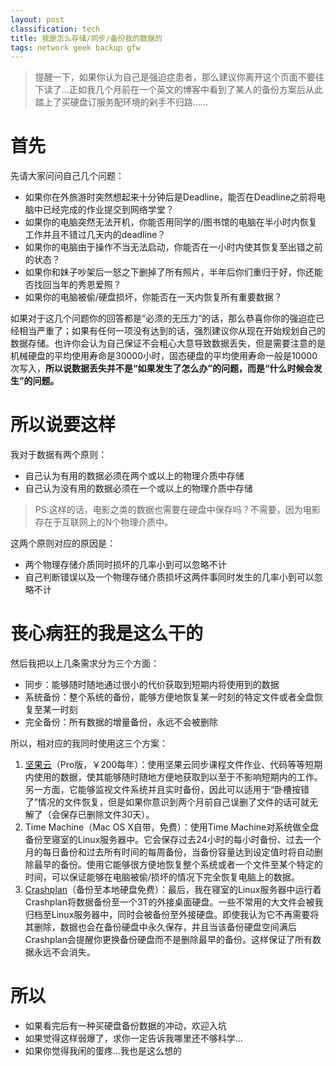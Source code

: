 ```yaml
---
layout: post
classification: tech
title: 我是怎么存储/同步/备份我的数据的
tags: network geek backup gfw
---
```


>提醒一下，如果你认为自己是强迫症患者，那么建议你离开这个页面不要往下读了…正如我几个月前在一个英文的博客中看到了某人的备份方案后从此踏上了买硬盘订服务配环境的剁手不归路……

# 首先

先请大家问问自己几个问题：

- 如果你在外旅游时突然想起来十分钟后是Deadline，能否在Deadline之前将电脑中已经完成的作业提交到网络学堂？
- 如果你的电脑突然无法开机，你能否用同学的/图书馆的电脑在半小时内恢复工作并且不错过几天内的deadline？
- 如果你的电脑由于操作不当无法启动，你能否在一小时内使其恢复至出错之前的状态？
- 如果你和妹子吵架后一怒之下删掉了所有照片，半年后你们重归于好，你还能否找回当年的秀恩爱照？
- 如果你的电脑被偷/硬盘损坏，你能否在一天内恢复所有重要数据？

如果对于这几个问题你的回答都是“必须的无压力”的话，那么恭喜你你的强迫症已经相当严重了；如果有任何一项没有达到的话，强烈建议你从现在开始规划自己的数据存储。也许你会认为自己保证不会粗心大意导致数据丢失，但是需要注意的是机械硬盘的平均使用寿命是30000小时，固态硬盘的平均使用寿命一般是10000次写入，**所以说数据丢失并不是“如果发生了怎么办”的问题，而是“什么时候会发生”的问题。**

# 所以说要这样

我对于数据有两个原则：

- 自己认为有用的数据必须在两个或以上的物理介质中存储
- 自己认为没有用的数据必须在一个或以上的物理介质中存储

>PS:这样的话，电影之类的数据也需要在硬盘中保存吗？不需要，因为电影存在于互联网上的N个物理介质中。

这两个原则对应的原因是：

- 两个物理存储介质同时损坏的几率小到可以忽略不计
- 自己判断错误以及一个物理存储介质损坏这两件事同时发生的几率小到可以忽略不计

# 丧心病狂的我是这么干的

然后我把以上几条需求分为三个方面：

- 同步：能够随时随地通过很小的代价获取到短期内将使用到的数据
- 系统备份：整个系统的备份，能够方便地恢复某一时刻的特定文件或者全盘恢复至某一时刻
- 完全备份：所有数据的增量备份，永远不会被删除

所以，相对应的我同时使用这三个方案：

1. [坚果云](http://jianguoyun.com)（Pro版，￥200每年）：使用坚果云同步课程文件作业、代码等等短期内使用的数据，使其能够随时随地方便地获取到以至于不影响短期内的工作。另一方面，它能够监视文件系统并且实时备份，因此可以适用于“卧槽按错了”情况的文件恢复，但是如果你意识到两个月前自己误删了文件的话可就无解了（会保存已删除文件30天）。
2. Time Machine（Mac OS X自带，免费）：使用Time Machine对系统做全盘备份至寝室的Linux服务器中。它会保存过去24小时的每小时备份、过去一个月的每日备份和过去所有时间的每周备份，当备份容量达到设定值时将自动删除最早的备份。使用它能够很方便地恢复整个系统或者一个文件至某个特定的时间，可以保证能够在电脑被偷/损坏的情况下完全恢复电脑上的数据。
3. [Crashplan](http://crashplan.com)（备份至本地硬盘免费）：最后，我在寝室的Linux服务器中运行着Crashplan将数据备份至一个3T的外接桌面硬盘。一些不常用的大文件会被我归档至Linux服务器中，同时会被备份至外接硬盘。即使我认为它不再需要将其删除，数据也会在备份硬盘中永久保存，并且当该备份硬盘空间满后Crashplan会提醒你更换备份硬盘而不是删除最早的备份。这样保证了所有数据永远不会消失。

# 所以

- 如果看完后有一种买硬盘备份数据的冲动，欢迎入坑
- 如果觉得这样弱爆了，求你一定告诉我哪里还不够科学…
- 如果你觉得我闲的蛋疼…我也是这么想的

